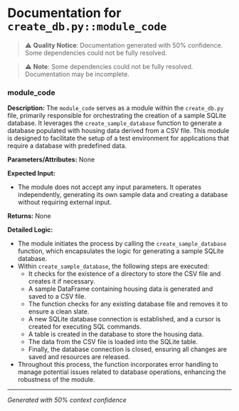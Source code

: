 # Documentation for `create_db.py::module_code`

> ⚠️ **Quality Notice**: Documentation generated with 50% confidence. Some dependencies could not be fully resolved.


> ⚠️ **Note**: Some dependencies could not be fully resolved. Documentation may be incomplete.
### module_code

**Description:**
The `module_code` serves as a module within the `create_db.py` file, primarily responsible for orchestrating the creation of a sample SQLite database. It leverages the `create_sample_database` function to generate a database populated with housing data derived from a CSV file. This module is designed to facilitate the setup of a test environment for applications that require a database with predefined data.

**Parameters/Attributes:**
None

**Expected Input:**
- The module does not accept any input parameters. It operates independently, generating its own sample data and creating a database without requiring external input.

**Returns:**
None

**Detailed Logic:**
- The module initiates the process by calling the `create_sample_database` function, which encapsulates the logic for generating a sample SQLite database.
- Within `create_sample_database`, the following steps are executed:
  - It checks for the existence of a directory to store the CSV file and creates it if necessary.
  - A sample DataFrame containing housing data is generated and saved to a CSV file.
  - The function checks for any existing database file and removes it to ensure a clean slate.
  - A new SQLite database connection is established, and a cursor is created for executing SQL commands.
  - A table is created in the database to store the housing data.
  - The data from the CSV file is loaded into the SQLite table.
  - Finally, the database connection is closed, ensuring all changes are saved and resources are released.
- Throughout this process, the function incorporates error handling to manage potential issues related to database operations, enhancing the robustness of the module.

---
*Generated with 50% context confidence*
